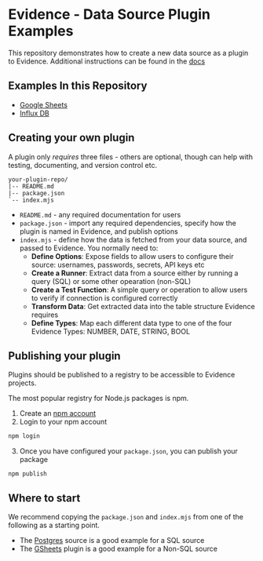 # Evidence - Data Source Plugin Examples

This repository demonstrates how to create a new data source as a plugin to Evidence. Additional instructions can be found in the [docs](https://docs.evidence.dev/plugins/creating-a-plugin/)

## Examples In this Repository

- [Google Sheets](https://github.com/evidence-dev/datasources/tree/main/gsheets)
- [Influx DB](https://github.com/evidence-dev/datasources/tree/main/influxdb)

## Creating your own plugin

A plugin only _requires_ three files - others are optional, though can help with testing, documenting, and version control etc.

```
your-plugin-repo/
|-- README.md
|-- package.json
`-- index.mjs
```

- `README.md` - any required documentation for users
- `package.json` - import any required dependencies, specify how the plugin is named in Evidence, and publish options
- `index.mjs` - define how the data is fetched from your data source, and passed to Evidence. You normally need to:
   - **Define Options**: Expose fields to allow users to configure their source: usernames, passwords, secrets, API keys etc
   - **Create a Runner**: Extract data from a source either by running a query (SQL) or some other opearation (non-SQL)
   - **Create a Test Function**: A simple query or operation to allow users to verify if connection is configured correctly
   - **Transform Data**: Get extracted data into the table structure Evidence requires
   - **Define Types**: Map each different data type to one of the four Evidence Types: NUMBER, DATE, STRING, BOOL
 
## Publishing your plugin

Plugins should be published to a registry to be accessible to Evidence projects.

The most popular registry for Node.js packages is npm.

1. Create an [npm account](https://www.npmjs.com/signup)
2. Login to your npm account
```bash
npm login
```
3. Once you have configured your `package.json`, you can publish your package
```
npm publish
```
   
## Where to start

We recommend copying the `package.json` and `index.mjs` from one of the following as a starting point.

- The [Postgres](https://github.com/evidence-dev/evidence/tree/main/packages/postgres) source is a good example for a SQL source
- The [GSheets](https://github.com/evidence-dev/datasources/tree/main/gsheets) plugin is a good example for a Non-SQL source
